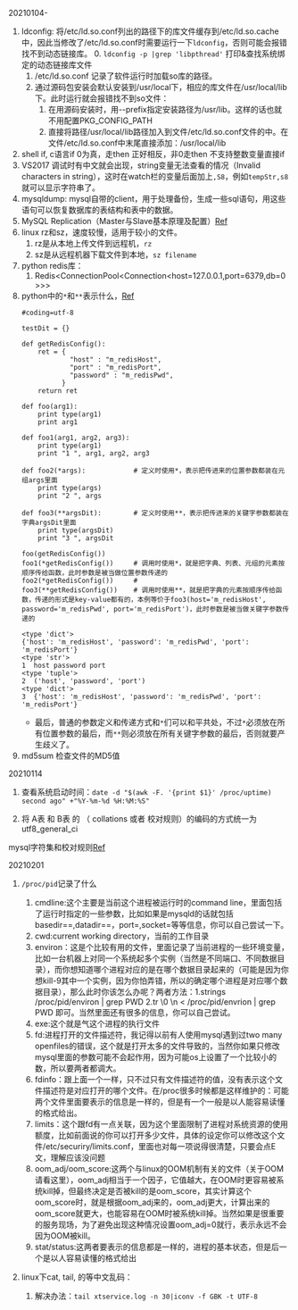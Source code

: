 20210104-
1. ldconfig: 将/etc/ld.so.conf列出的路径下的库文件缓存到/etc/ld.so.cache中，因此当修改了/etc/ld.so.conf时需要运行一下`ldconfig`，否则可能会报错找不到动态链接库。
    0. `ldconfig -p |grep 'libpthread'` 打印&查找系统绑定的动态链接库文件
    1. /etc/ld.so.conf 记录了软件运行时加载so库的路径。
    2. 通过源码包安装会默认安装到/usr/local下，相应的库文件在/usr/local/lib下。此时运行就会报错找不到so文件：
        1. 在用源码安装时，用--prefix指定安装路径为/usr/lib。这样的话也就不用配置PKG_CONFIG_PATH
        2. 直接将路径/usr/local/lib路径加入到文件/etc/ld.so.conf文件的中。在文件/etc/ld.so.conf中末尾直接添加：/usr/local/lib
2. shell if, c语言if 0为真，走then  正好相反，非0走then  不支持整数变量直接if
3. VS2017 调试时有中文就会出现，string变量无法查看的情况（Invalid characters in string），这时在watch栏的变量后面加上`,S8`，例如`tempStr,s8`就可以显示字符串了。
4. mysqldump: mysql自带的client，用于处理备份，生成一些sql语句，用这些语句可以恢复数据库的表结构和表中的数据。
5. MySQL Replication（Master与Slave基本原理及配置）[Ref](https://blog.csdn.net/weiwei101117/article/details/52038330)
6. linux rz和sz，速度较慢，适用于较小的文件。
    1. rz是从本地上传文件到远程机，`rz`
    2. sz是从远程机器下载文件到本地，`sz filename`
7. python redis库：
    1. Redis<ConnectionPool<Connection<host=127.0.0.1,port=6379,db=0>>>
8. python中的`*`和`**`表示什么，[Ref](https://www.cnblogs.com/DLarTisan/p/11819917.html)
    ```
    #coding=utf-8

    testDit = {}

    def getRedisConfig():
        ret = { 
                "host" : "m_redisHost",
                "port" : "m_redisPort",
                "password" : "m_redisPwd",
              }   
        return ret 

    def foo(arg1):
        print type(arg1)
        print arg1

    def foo1(arg1, arg2, arg3):
        print type(arg1)
        print "1 ", arg1, arg2, arg3

    def foo2(*args):            # 定义时使用*，表示把传进来的位置参数都装在元组args里面
        print type(args)
        print "2 ", args

    def foo3(**argsDit):        # 定义时使用**，表示把传进来的关键字参数都装在字典argsDit里面
        print type(argsDit)
        print "3 ", argsDit

    foo(getRedisConfig())
    foo1(*getRedisConfig())     # 调用时使用*，就是把字典、列表、元组的元素按顺序传给函数，此时参数是被当做位置参数传递的
    foo2(*getRedisConfig())     # 
    foo3(**getRedisConfig())    # 调用时使用**，就是把字典的元素按顺序传给函数，传递的形式是key-value都有的，本例等价于foo3(host='m_redisHost', password='m_redisPwd', port='m_redisPort')，此时参数是被当做关键字参数传递的
    ```
    ```运行结果：
    <type 'dict'>
    {'host': 'm_redisHost', 'password': 'm_redisPwd', 'port': 'm_redisPort'}
    <type 'str'>
    1  host password port
    <type 'tuple'>
    2  ('host', 'password', 'port')
    <type 'dict'>
    3  {'host': 'm_redisHost', 'password': 'm_redisPwd', 'port': 'm_redisPort'}
    ```
    - 最后，普通的参数定义和传递方式和`*`们可以和平共处，不过`*`必须放在所有位置参数的最后，而`**`则必须放在所有关键字参数的最后，否则就要产生歧义了。
9. md5sum 检查文件的MD5值

20210114
1. 查看系统启动时间：`date -d "$(awk -F. '{print $1}' /proc/uptime) second ago" +"%Y-%m-%d %H:%M:%S"`
    
2. 将 A表 和 B表 的 （ collations 或者 校对规则）的编码的方式统一为 utf8_general_ci

mysql字符集和校对规则[Ref](https://www.jb51.net/article/30865.htm)

20210201
1. `/proc/pid`记录了什么
    1. cmdline:这个主要是当前这个进程被运行时的command line，里面包括了运行时指定的一些参数，比如如果是mysqld的话就包括basedir==,datadir==，port=,socket=等等信息，你可以自己尝试一下。
    2. cwd:current working directory，当前的工作目录
    3. environ：这是个比较有用的文件，里面记录了当前进程的一些环境变量，比如一台机器上对同一个系统起多个实例（当然是不同端口、不同数据目录），而你想知道哪个进程对应的是在哪个数据目录起来的（可能是因为你想kill-9其中一个实例，因为你怕弄错，所以的确定哪个进程是对应哪个数据目录），那么此时你该怎么办呢？两者方法：1.strings /proc/pid/environ | grep PWD 2.tr \\0 \\n < /proc/pid/envrion | grep PWD 即可。当然里面还有很多的信息，你可以自己尝试。
    4. exe:这个就是气这个进程的执行文件
    5. fd:进程打开的文件描述符，我记得以前有人使用mysql遇到过two many openfiles的错误，这个就是打开太多的文件导致的，当然你如果只修改mysql里面的参数可能不会起作用，因为可能os上设置了一个比较小的数，所以要两者都调大。
    6. fdinfo：跟上面一个一样，只不过只有文件描述符的值，没有表示这个文件描述符是对应打开的哪个文件。在/proc很多时候都是这样维护的：可能两个文件里面要表示的信息是一样的，但是有一个一般是以人能容易读懂的格式给出。
    7. limits：这个跟fd有一点关联，因为这个里面限制了进程对系统资源的使用额度，比如前面说的你可以打开多少文件，具体的设定你可以修改这个文件/etc/securiry/limits.conf，里面也对每一项说得很清楚，只要会点E文，理解应该没问题
    8. oom_adj/oom_score:这两个与linux的OOM机制有关的文件（关于OOM请看这里），oom_adj相当于一个因子，它值越大，在OOM时更容易被系统kill掉，但最终决定是否被kill的是oom_score，其实计算这个oom_score时，就是根据oom_adj来的，oom_adj更大，计算出来的oom_score就更大，也能容易在OOM时被系统kill掉。当然如果是很重要的服务现场，为了避免出现这种情况设置oom_adj=0就行，表示永远不会因为OOM被kill。
    9. stat/status:这两者要表示的信息都是一样的，进程的基本状态，但是后一个是以人容易读懂的格式给出

2. linux下cat, tail, 的等中文乱码：
    1. 解决办法：`tail xtservice.log -n 30|iconv -f GBK -t UTF-8`
























